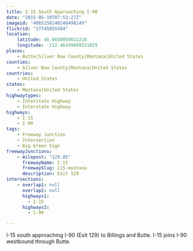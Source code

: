 ```yaml
---
title: I-15 South Approaching I-90
date: "2015-05-10T07:53:27Z"
imageid: "4065158140240498149"
flickrid: "17745855504"
location:
    latitude: 46.0030059022218
    longitude: -112.46439099311829
places:
    - Butte|Silver Bow County|Montana|United States
counties:
    - Silver Bow County|Montana|United States
countries:
    - United States
states:
    - Montana|United States
highwaytypes:
    - Interstate Highway
    - Interstate Highway
highways:
    - I-15
    - I-90
tags:
    - Freeway Junction
    - Intersection
    - Big Green Sign
freewayJunctions:
    - milepost: "129.05"
      freewayName: I-15
      freewaySlug: i15-montana
      description: Exit 129
intersections:
    - overlap1: null
      overlap2: null
      highways1:
        - I-15
      highways2:
        - I-90

---
```

I-15 south approaching I-90 (Exit 129) to Billings and Butte.  I-15 joins I-90 westbound through Butte.